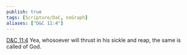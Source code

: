```yaml
---
publish: true
tags: [Scripture/DaC, noGraph]
aliases: ["D&C 11:4"]
---
```

[D&C 11:4](https://churchofjesuschrist.org/study/scriptures/dc-testament/dc/11?lang=eng&id=p4#p4) Yea, whosoever will thrust in his sickle and reap, the same is called of God.
